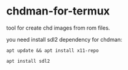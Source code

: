 # chdman-for-termux
tool for create chd images from rom files.

you need install sdl2 dependency for chdman:
```
apt update && apt install x11-repo
```

```
apt install sdl2
```
